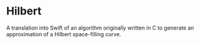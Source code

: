 # Hilbert
A translation into Swift of an algorithm originally written in C to generate an approximation of a Hilbert space-filling curve.
